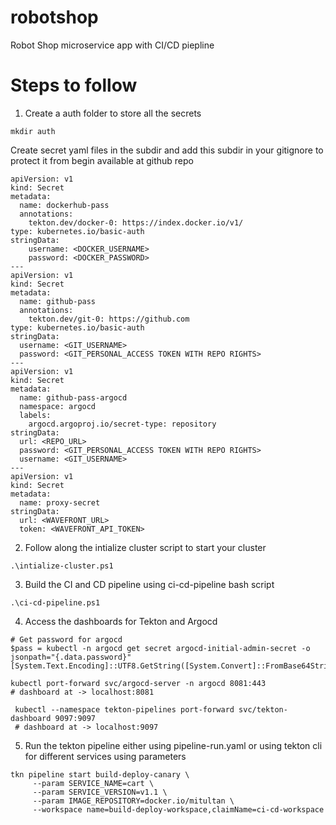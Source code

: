 # robotshop
Robot Shop microservice app with CI/CD piepline

# Steps to follow
1) Create a auth folder to store all the secrets
```
mkdir auth
```
Create secret yaml files in the subdir and add this subdir in your gitignore to protect it from begin available at github repo
```
apiVersion: v1
kind: Secret
metadata:
  name: dockerhub-pass
  annotations:
    tekton.dev/docker-0: https://index.docker.io/v1/
type: kubernetes.io/basic-auth
stringData:
    username: <DOCKER_USERNAME>
    password: <DOCKER_PASSWORD>
---
apiVersion: v1
kind: Secret
metadata:
  name: github-pass
  annotations:
    tekton.dev/git-0: https://github.com
type: kubernetes.io/basic-auth
stringData:
  username: <GIT_USERNAME>
  password: <GIT_PERSONAL_ACCESS TOKEN WITH REPO RIGHTS> 
---
apiVersion: v1
kind: Secret
metadata:
  name: github-pass-argocd
  namespace: argocd
  labels:
    argocd.argoproj.io/secret-type: repository
stringData:
  url: <REPO_URL>
  password: <GIT_PERSONAL_ACCESS TOKEN WITH REPO RIGHTS> 
  username: <GIT_USERNAME>
---
apiVersion: v1
kind: Secret
metadata:
  name: proxy-secret
stringData:
  url: <WAVEFRONT_URL>
  token: <WAVEFRONT_API_TOKEN>
```
2) Follow along the intialize cluster script to start your cluster
```
.\intialize-cluster.ps1
```
3) Build the CI and CD pipeline using ci-cd-pipeline bash script
```
.\ci-cd-pipeline.ps1
```
4) Access the dashboards for Tekton and Argocd 
```
# Get password for argocd
$pass = kubectl -n argocd get secret argocd-initial-admin-secret -o jsonpath="{.data.password}"
[System.Text.Encoding]::UTF8.GetString([System.Convert]::FromBase64String($pass))

kubectl port-forward svc/argocd-server -n argocd 8081:443
# dashboard at -> localhost:8081
```
```
 kubectl --namespace tekton-pipelines port-forward svc/tekton-dashboard 9097:9097
 # dashboard at -> localhost:9097
```
5) Run the tekton pipeline either using pipeline-run.yaml or using tekton cli for different services using parameters
```
tkn pipeline start build-deploy-canary \
     --param SERVICE_NAME=cart \
     --param SERVICE_VERSION=v1.1 \
     --param IMAGE_REPOSITORY=docker.io/mitultan \
     --workspace name=build-deploy-workspace,claimName=ci-cd-workspace
```
